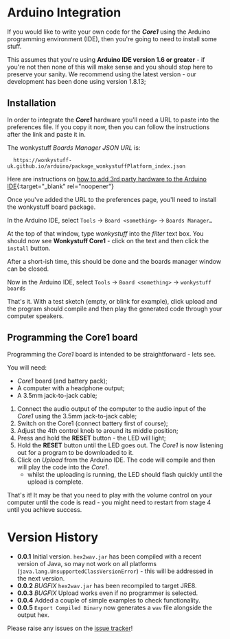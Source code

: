 # Arduino Integration

If you would like to write your own code for the _**Core1**_ using the
Arduino programming environment (IDE), then you're going to need
to install some stuff.

This assumes that you're using **Arduino IDE version 1.6 or greater** -
if you're not then none of this will make sense and you should stop here
to preserve your sanity. We recommend using the latest version - our development
has been done using version 1.8.13;

## Installation

In order to integrate the _**Core1**_ hardware you'll need a URL to paste into
the preferences file. If you copy it now, then you can follow the instructions
after the link and paste it in.

The wonkystuff _Boards Manager JSON URL_ is:

```
  https://wonkystuff-uk.github.io/arduino/package_wonkystuffPlatform_index.json
```

Here are instructions on [how to add 3rd party hardware to the Arduino IDE](https://support.arduino.cc/hc/en-us/articles/360016466340-How-to-add-3rd-party-hardware-in-the-Arduino-IDE){:target="_blank" rel="noopener"}

Once you've added the URL to the preferences page, you'll need to install
the wonkystuff board package.

In the Arduino IDE, select `Tools` -> `Board <something>` -> `Boards Manager…`

At the top of that window, type _wonkystuff_ into the _filter_ text box. You should
now see **Wonkystuff Core1** - click on the text and then click the `install` button.

After a short-ish time, this should be done and the boards manager window can be closed.

Now in the Arduino IDE, select `Tools` -> `Board <something>` -> `wonkystuff boards`

That's it. With a test sketch (empty, or blink for example), click upload and the
program should compile and then play the generated code through your computer
speakers.

## Programming the Core1 board

Programming the _Core1_ board is intended to be straightforward - lets see.

You will need:

* _Core1_ board (and battery pack);
* A computer with a headphone output;
* A 3.5mm jack-to-jack cable;

1. Connect the audio output of the computer to the audio input of the _Core1_
   using the 3.5mm jack-to-jack cable;
1. Switch on the Core1 (connect battery first of course);
1. Adjust the 4th control knob to around its middle position;
1. Press and hold the **RESET** button - the LED will light;
1. Hold the **RESET** button until the LED goes out. The _Core1_ is now listening
   out for a program to be downloaded to it.
1. Click on _Upload_ from the Arduino IDE. The code will compile and then will
   play the code into the _Core1_.
   - whilst the uploading is running, the LED should flash quickly until the
     upload is complete.

That's it! It may be that you need to play with the volume control on your
computer until the code is read - you might need to restart from stage 4
until you achieve success.

# Version History

* **0.0.1** Initial version. `hex2wav.jar` has been compiled with a recent version of Java, so may not work on all platforms (`java.lang.UnsupportedClassVersionError`) - this will be addressed in the next version.
* **0.0.2** _BUGFIX_ `hex2wav.jar` has been recompiled to target JRE8.
* **0.0.3** _BUGFIX_ Upload works even if no programmer is selected.
* **0.0.4** Added a couple of simple examples to check functionality.
* **0.0.5** `Export Compiled Binary` now generates a `wav` file alongside the output hex.

Please raise any issues on the [issue tracker](https://github.com/wonkystuff-uk/wonkystuff-uk.github.io/issues)!
